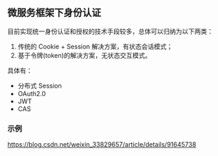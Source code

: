 ## 微服务框架下身份认证

目前实现统一身份认证和授权的技术手段较多，总体可以归纳为以下两类：

1. 传统的 Cookie + Session 解决方案，有状态会话模式；
2. 基于令牌(token)的解决方案，无状态交互模式。

具体有：

- 分布式 Session
- OAuth2.0
- JWT
- CAS

### 示例

https://blog.csdn.net/weixin_33829657/article/details/91645738

